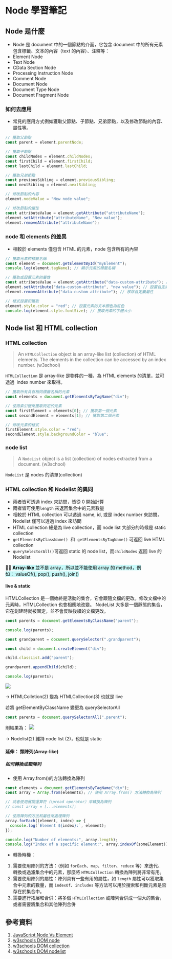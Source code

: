 # Node 學習筆記

## Node 是什麼

- Node 是 document 中的一個節點的介面，它包含 document 中的所有元素包含標籤、文本的內容（text 的內容）、注釋等：
- Element Node
- Text Node
- CData Section Node
- Processing Instruction Node
- Comment Node
- Document Node
- Document Type Node
- Document Fragment Node

### 如何去應用

- 常見的應用方式例如獲取父節點、子節點、兄弟節點，以及修改節點的內容、屬性等。

```javascript
// 獲取父節點
const parent = element.parentNode;

// 獲取子節點
const childNodes = element.childNodes;
const firstChild = element.firstChild;
const lastChild = element.lastChild;

// 獲取兄弟節點
const previousSibling = element.previousSibling;
const nextSibling = element.nextSibling;

// 修改節點的內容
element.nodeValue = "New node value";

// 修改節點的屬性
const attributeValue = element.getAttribute("attributeName");
element.setAttribute("attributeName", "New value");
element.removeAttribute("attributeName");
```

### node 和 elements 的差異

- 相較於 elements 僅包含 HTML 的元素，node 包含所有的內容

```javascript
// 獲取元素的標籤名稱
const element = document.getElementById("myElement");
console.log(element.tagName); // 顯示元素的標籤名稱

// 獲取或設置元素的屬性
const attributeValue = element.getAttribute("data-custom-attribute"); // 獲取自定義屬性的值
element.setAttribute("data-custom-attribute", "new value"); // 設置自定義屬性的值
element.removeAttribute("data-custom-attribute"); // 移除自定義屬性

// 樣式設置和獲取
element.style.color = "red"; // 設置元素的文本顏色為紅色
console.log(element.style.fontSize); // 獲取元素的字體大小
```

## Node list 和 HTML collection

### HTML collection

> An `HTMLCollection` object is an array-like list (collection) of HTML elements. The elements in the collection can be accessed by an index number. (w3school)

`HTMLCollection` 是 array-like 是物件的一種，為 HTML elements 的清單，並可透過  index number 來取得。

```javascript
// 獲取所有具有相同標籤名稱的元素
const elements = document.getElementsByTagName("div");

// 使用索引號來獲取特定的元素
const firstElement = elements[0]; // 獲取第一個元素
const secondElement = elements[1]; // 獲取第二個元素

// 修改元素的樣式
firstElement.style.color = "red";
secondElement.style.backgroundColor = "blue";
```

### node list

> A `NodeList` object is a list (collection) of nodes extracted from a document. (w3school)

`NodeList` 是 nodes 的清單(collection)

### HTML collection 和 Nodelist 的異同

- 兩者皆可透過 index 來訪問，皆從 0 開始計算
- 兩者皆可使用`length` 來返回集合中的元素數量
- 相較於 HTML collection 可以透過 name, id, 或是 index number 來訪問，Nodelist 僅可以透過 index 來訪問
- HTML collection 總是為 live collection，而 node list 大部分的時候是 static collection
- `getElementsByClassName()`  和  `getElementsByTagName()` 可返回 live HTML collection
- `querySelectorAll()`可返回 static 的 node list，而`childNodes` 返回 live 的 Nodelist

👩‍🚀 <mark style="background: #ABF7F7A6;">**Array-like** 並不是 array，所以並不能使用 array 的 method，例如： valueOf(), pop(), push(), join() </mark>

#### live & static

HTMLCollection 是一個始終是活動的集合，它會跟隨文檔的更改。修改文檔中的元素時，HTMLCollection 也會相應地改變。
NodeList 大多是一個靜態的集合，它在創建時就被固定，並不會反映後續的文檔更改。

```javascript
const parents = document.getElementsByClassName("parent");

console.log(parents);

const grandparent = document.querySelector(".grandparent");

const child = document.createElement("div");

child.classList.add("parent");

grandparent.appendChild(child);

console.log(parents);
```

![](https://i.imgur.com/63266Gx.png)

→ HTMLColletion(2) 變為 HTMLCollection(3) 也就是 live

若將 getElementByClassName 變更為 querySelectorAll

```javascript
const parents = document.querySelectorAll(".parent");
```

則結果為：
![](https://i.imgur.com/XZVGlzu.png)

→ Nodelist(2) 維持 node list (2)，也就是 static

#### 延伸： 類陣列(Array-like)

##### 如何轉換成類陣列

- 使用 Array.from()的方法轉換為陣列

```javascript
const elements = document.getElementsByTagName("div");
const array = Array.from(elements); // 使用 Array.from() 方法轉換為陣列

// 或者使用展開運算符（spread operator）來轉換為陣列
// const array = [...elements];

// 使用陣列的方法和屬性來處理陣列
array.forEach((element, index) => {
  console.log(`Element ${index}:`, element);
});

console.log("Number of elements:", array.length);
console.log("Index of a specific element:", array.indexOf(someElement));
```

- 轉換時機：

1.  需要使用陣列的方法：（例如 `forEach`、`map`、`filter`、`reduce` 等）來迭代、轉換或過濾集合中的元素，那麼將 `HTMLCollection` 轉換為陣列將非常有用。
2.  需要使用陣列的屬性：陣列具有一些有用的屬性，如 `length` 屬性可以獲取集合中元素的數量，而 `indexOf`、`includes` 等方法可以用於搜索和判斷元素是否存在於集合中。
3.  需要進行拓展和合併：將多個 `HTMLCollection` 或陣列合併成一個大的集合，或者需要將集合和其他陣列合併

## 參考資料

1. [JavaScript Node Vs Element](https://blog.webdevsimplified.com/2021-05/node-vs-element/)
2. [w3schools DOM node](https://www.w3schools.com/js/js_htmldom_nodes.asp)
3. [w3schools DOM collection](https://www.w3schools.com/js/js_htmldom_collections.asp)
4. [w3schools DOM nodelist](https://www.w3schools.com/js/js_htmldom_nodelist.asp)
